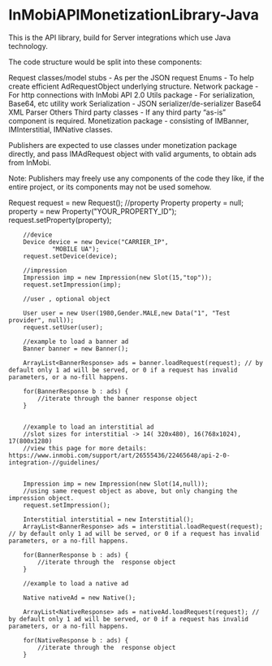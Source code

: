 InMobiAPIMonetizationLibrary-Java
=================================

This is the API library, build for Server integrations which use Java technology.

The code structure would be split into these components:

Request classes/model stubs - As per the JSON request
Enums - To help create efficient AdRequestObject underlying structure.
Network package - For http connections with InMobi API 2.0
Utils package - For serialization, Base64, etc utility work
Serialization - JSON serializer/de-serializer
Base64
XML Parser 
Others
Third party classes - If any third party “as-is” component is required.
Monetization package - consisting of IMBanner, IMInterstitial, IMNative classes.


Publishers are expected to use classes under monetization package directly, and pass IMAdRequest object with valid arguments, to obtain ads from InMobi.

Note: Publishers may freely use any components of the code they like, if the entire project, or its components may not be used somehow.

Request request = new Request();
		//property 
		Property property = null;
		property = new Property("YOUR_PROPERTY_ID");
		request.setProperty(property);
		
		//device 
		Device device = new Device("CARRIER_IP",
				"MOBILE UA");
		request.setDevice(device);
		
		//impression 
		Impression imp = new Impression(new Slot(15,"top"));
		request.setImpression(imp);
		
		//user , optional object
		
		User user = new User(1980,Gender.MALE,new Data("1", "Test provider", null));
		request.setUser(user);
		
		//example to load a banner ad
		Banner banner = new Banner();
		
		ArrayList<BannerResponse> ads = banner.loadRequest(request); // by default only 1 ad will be served, or 0 if a request has invalid parameters, or a no-fill happens.

		for(BannerResponse b : ads) {
			//iterate through the banner response object
		}


		//example to load an interstitial ad
		//slot sizes for interstitial -> 14( 320x480), 16(768x1024), 17(800x1280)
		//view this page for more details: https://www.inmobi.com/support/art/26555436/22465648/api-2-0-integration-//guidelines/

		
		Impression imp = new Impression(new Slot(14,null));
		//using same request object as above, but only changing the impression object.
		request.setImpression();

		Interstitial interstitial = new Interstitial();
		ArrayList<BannerResponse> ads = interstitial.loadRequest(request); // by default only 1 ad will be served, or 0 if a request has invalid parameters, or a no-fill happens.

		for(BannerResponse b : ads) {
			//iterate through the  response object
		}

		//example to load a native ad

		Native nativeAd = new Native();

		ArrayList<NativeResponse> ads = nativeAd.loadRequest(request); // by default only 1 ad will be served, or 0 if a request has invalid parameters, or a no-fill happens.

		for(NativeResponse b : ads) {
			//iterate through the  response object
		}
